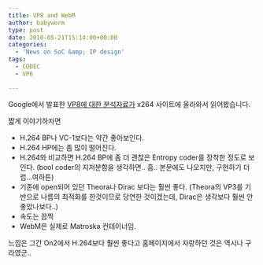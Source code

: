 ```yaml
---
title: VP8 and WebM
author: babyworm
type: post
date: 2010-05-21T15:14:00+00:00
categories:
  - 'News on SoC &amp; IP design'
tags:
  - CODEC
  - VP6

---
```

Google에서 발표한 <a href="http://x264dev.multimedia.cx/?p=377" target="_blank">VP8에 대한 분석자료가</a> x264 사이트에 올라와서 읽어봤습니다. 

짧게 이야기하자면 

* H.264 BP나 VC-1보다는 약간 좋아보인다.  
* H.264 HP에는 좀 많이 떨어진다.  
* H.264와 비교하면 H.264 BP에 좀 더 괜찮은 Entropy coder를 장착한 정도로 보인다. (bool coder의 지저분함을 생각하면.. 흠.. 본문에도 나오지만, 구현하기 더럽&#8230;여하튼)  
* 기존에 open되어 있던 Theora나 Dirac 보다는 훨씬 좋다. (Theora의 VP3를 기반으로 나름의 최적화를 한것이므로 당연한 것이겠는데, Dirac은 생각보다 훨씬 안 좋았나보다..)  
* 속도는 끔찍  
* WebM은 실제로 Matroska 컨테이너임.

느낌은 그간 On2에서 H.264보다 훨씬 좋다고 홈페이지에서 자랑하던 것은 역시나 구라였군..
